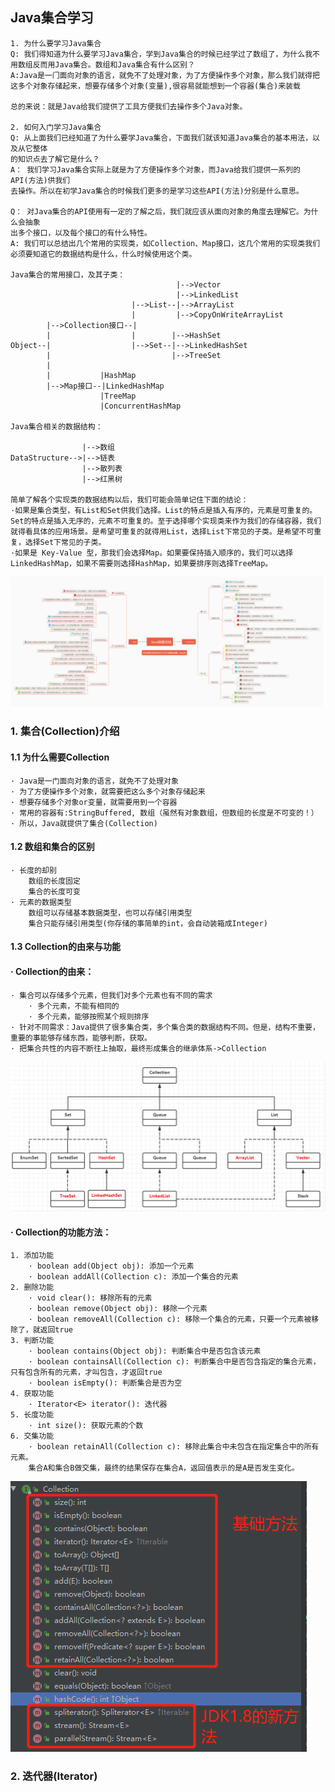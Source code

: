 ## Java集合学习

```
1. 为什么要学习Java集合
Q: 我们得知道为什么要学习Java集合，学到Java集合的时候已经学过了数组了，为什么我不⽤数组反⽽⽤Java集合。数组和Java集合有什么区别？
A:Java是⼀⻔⾯向对象的语⾔，就免不了处理对象，为了⽅便操作多个对象，那么我们就得把这多个对象存储起来，想要存储多个对象(变量),很容易就能想到⼀个容器(集合)来装载

总的来说：就是Java给我们提供了⼯具⽅便我们去操作多个Java对象。

2. 如何入门学习Java集合
Q: 从上⾯我们已经知道了为什么要学Java集合，下⾯我们就该知道Java集合的基本⽤法，以及从它整体
的知识点去了解它是什么？
A： 我们学习Java集合实际上就是为了⽅便操作多个对象，⽽Java给我们提供⼀系列的API(⽅法)供我们
去操作。所以在初学Java集合的时候我们更多的是学习这些API(⽅法)分别是什么意思。

Q： 对Java集合的API使⽤有⼀定的了解之后，我们就应该从⾯向对象的⻆度去理解它。为什么会抽象
出多个接⼝，以及每个接⼝的有什么特性。
A: 我们可以总结出⼏个常⽤的实现类，如Collection、Map接口，这⼏个常⽤的实现类我们必须要知道它的数据结构是什么，什么时候使⽤这个类。

Java集合的常用接口，及其子类：
									 |-->Vector
									 |-->LinkedList
						   |-->List--|-->ArrayList
						   |		 |-->CopyOnWriteArrayList
		|-->Collection接口--|
		|				   |		|-->HashSet
Object--|			       |-->Set--|-->LinkedHashSet
		|							|-->TreeSet
		|
		|			|HashMap
		|-->Map接口--|LinkedHashMap
					|TreeMap
					|ConcurrentHashMap

Java集合相关的数据结构：

		  		|-->数组
DataStructure-->|-->链表
		  		|-->散列表
		  		|-->红黑树

简单了解各个实现类的数据结构以后，我们可能会简单记住下⾯的结论：
·如果是集合类型，有List和Set供我们选择。List的特点是插⼊有序的，元素是可重复的。Set的特点是插⼊⽆序的，元素不可重复的。⾄于选择哪个实现类来作为我们的存储容器，我们就得看具体的应⽤场景。是希望可重复的就得⽤List，选择List下常⻅的⼦类。是希望不可重复，选择Set下常⻅的⼦类。
·如果是 Key-Value 型，那我们会选择Map。如果要保持插⼊顺序的，我们可以选择LinkedHashMap，如果不需要则选择HashMap，如果要排序则选择TreeMap。
```

<img src="..\image\java\image1-JavaContainerSummary.jpg" alt="Java容器总结"  />







### 1. 集合(Collection)介绍

#### 1.1 为什么需要Collection

```
· Java是一门面向对象的语言，就免不了处理对象
· 为了方便操作多个对象，就需要把这么多个对象存储起来
· 想要存储多个对象or变量，就需要用到一个容器
· 常用的容器有:StringBuffered, 数组（虽然有对象数组，但数组的长度是不可变的！）
· 所以，Java就提供了集合(Collection)
```

#### 1.2 数组和集合的区别

```
· 长度的却别
	数组的长度固定
	集合的长度可变
· 元素的数据类型
	数组可以存储基本数据类型，也可以存储引用类型
	集合只能存储引用类型(你存储的事简单的int，会自动装箱成Integer)
```

#### 1.3 Collection的由来与功能

#### · Collection的由来：

```
· 集合可以存储多个元素，但我们对多个元素也有不同的需求
	· 多个元素，不能有相同的
	· 多个元素，能够按照某个规则排序
· 针对不同需求：Java提供了很多集合类，多个集合类的数据结构不同。但是，结构不重要，重要的事能够存储东西，能够判断，获取。
· 把集合共性的内容不断往上抽取，最终形成集合的继承体系->Collection
```

![Collection集合及其子类](..\image\java\image1-CollectionsClassUML.png)





#### · Collection的功能方法：

```
1. 添加功能
	· boolean add(Object obj): 添加一个元素
	· boolean addAll(Collection c): 添加一个集合的元素
2. 删除功能
	· void clear(): 移除所有的元素
	· boolean remove(Object obj): 移除一个元素
	· boolean removeAll(Collection c): 移除一个集合的元素，只要一个元素被移除了，就返回true
3. 判断功能
	· boolean contains(Object obj): 判断集合中是否包含该元素 
	· boolean containsAll(Collection c): 判断集合中是否包含指定的集合元素，只有包含所有的元素，才叫包含，才返回true
	· boolean isEmpty(): 判断集合是否为空
4. 获取功能
	· Iterator<E> iterator(): 迭代器
5. 长度功能
	· int size(): 获取元素的个数
6. 交集功能
	· boolean retainAll(Collection c): 移除此集合中未包含在指定集合中的所有元素。
	集合A和集合B做交集，最终的结果保存在集合A，返回值表示的是A是否发生变化。
```

![Collection集合方法](..\image\java\image1-CollectionMethod.png)





### 2. 迭代器(Iterator)



